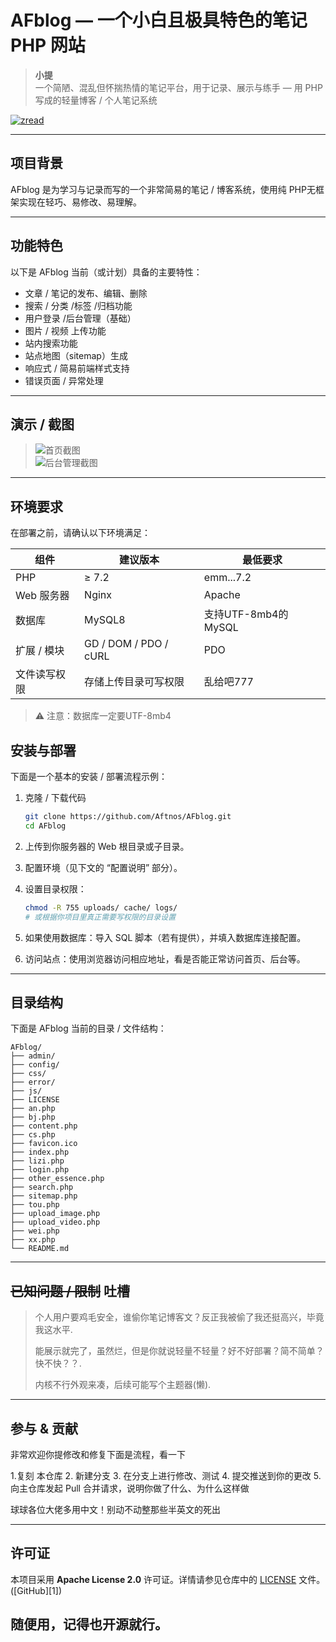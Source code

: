 # AFblog — 一个小白且极具特色的笔记 PHP 网站

> **小提**  
> 一个简陋、混乱但怀揣热情的笔记平台，用于记录、展示与练手 — 用 PHP 写成的轻量博客 / 个人笔记系统


[![zread](https://img.shields.io/badge/Ask_Zread-_.svg?style=for-the-badge&color=00b0aa&labelColor=000000&logo=data%3Aimage%2Fsvg%2Bxml%3Bbase64%2CPHN2ZyB3aWR0aD0iMTYiIGhlaWdodD0iMTYiIHZpZXdCb3g9IjAgMCAxNiAxNiIgZmlsbD0ibm9uZSIgeG1sbnM9Imh0dHA6Ly93d3cudzMub3JnLzIwMDAvc3ZnIj4KPHBhdGggZD0iTTQuOTYxNTYgMS42MDAxSDIuMjQxNTZDMS44ODgxIDEuNjAwMSAxLjYwMTU2IDEuODg2NjQgMS42MDE1NiAyLjI0MDFWNC45NjAxQzEuNjAxNTYgNS4zMTM1NiAxLjg4ODEgNS42MDAxIDIuMjQxNTYgNS42MDAxSDQuOTYxNTZDNS4zMTUwMiA1LjYwMDEgNS42MDE1NiA1LjMxMzU2IDUuNjAxNTYgNC45NjAxVjIuMjQwMUM1LjYwMTU2IDEuODg2NjQgNS4zMTUwMiAxLjYwMDEgNC45NjE1NiAxLjYwMDFaIiBmaWxsPSIjZmZmIi8%2BCjxwYXRoIGQ9Ik00Ljk2MTU2IDEwLjM5OTlIMi4yNDE1NkMxLjg4ODEgMTAuMzk5OSAxLjYwMTU2IDEwLjY4NjQgMS42MDE1NiAxMS4wMzk5VjEzLjc1OTlDMS42MDE1NiAxNC4xMTM0IDEuODg4MSAxNC4zOTk5IDIuMjQxNTYgMTQuMzk5OUg0Ljk2MTU2QzUuMzE1MDIgMTQuMzk5OSA1LjYwMTU2IDE0LjExMzQgNS42MDE1NiAxMy43NTk5VjExLjAzOTlDNS42MDE1NiAxMC42ODY0IDUuMzE1MDIgMTAuMzk5OSA0Ljk2MTU2IDEwLjM5OTlaIiBmaWxsPSIjZmZmIi8%2BCjxwYXRoIGQ9Ik0xMy43NTg0IDEuNjAwMUgxMS4wMzg0QzEwLjY4NSAxLjYwMDEgMTAuMzk4NCAxLjg4NjY0IDEwLjM5ODQgMi4yNDAxVjQuOTYwMUMxMC4zOTg0IDUuMzEzNTYgMTAuNjg1IDUuNjAwMSAxMS4wMzg0IDUuNjAwMUgxMy43NTg0QzE0LjExMTkgNS42MDAxIDE0LjM5ODQgNS4zMTM1NiAxNC4zOTg0IDQuOTYwMVYyLjI0MDFDMTQuMzk4NCAxLjg4NjY0IDE0LjExMTkgMS42MDAxIDEzLjc1ODQgMS42MDAxWiIgZmlsbD0iI2ZmZiIvPgo8cGF0aCBkPSJNNCAxMkwxMiA0TDQgMTJaIiBmaWxsPSIjZmZmIi8%2BCjxwYXRoIGQ9Ik00IDEyTDEyIDQiIHN0cm9rZT0iI2ZmZiIgc3Ryb2tlLXdpZHRoPSIxLjUiIHN0cm9rZS1saW5lY2FwPSJyb3VuZCIvPgo8L3N2Zz4K&logoColor=ffffff)](https://zread.ai/Aftnos/AFblog)

---

## 项目背景  

AFblog 是为学习与记录而写的一个非常简易的笔记 / 博客系统，使用纯 PHP无框架实现在轻巧、易修改、易理解。

---

## 功能特色  

以下是 AFblog 当前（或计划）具备的主要特性：

- 文章 / 笔记的发布、编辑、删除  
- 搜索 / 分类 /标签 /归档功能  
- 用户登录 /后台管理（基础）  
- 图片 / 视频 上传功能  
- 站内搜索功能  
- 站点地图（sitemap）生成  
- 响应式 / 简易前端样式支持  
- 错误页面 / 异常处理  


---

## 演示 / 截图  

 
> ![首页截图](path/to/screenshot1.png)  
> ![后台管理截图](path/to/screenshot2.png)  

---

## 环境要求  

在部署之前，请确认以下环境满足：

| 组件 | 建议版本 | 最低要求 |
|------|----------|------------|
| PHP | ≥ 7.2 | emm...7.2|
| Web 服务器 | Nginx | Apache |
| 数据库 | MySQL8 | 支持UTF-8mb4的MySQL|
| 扩展 / 模块 | GD / DOM / PDO / cURL| PDO |
| 文件读写权限 | 存储上传目录可写权限 | 乱给吧777 |

> ⚠️ 注意：数据库一定要UTF-8mb4

## 安装与部署  

下面是一个基本的安装 / 部署流程示例：

1. 克隆 / 下载代码  
   ```bash
   git clone https://github.com/Aftnos/AFblog.git
   cd AFblog
   ````

2. 上传到你服务器的 Web 根目录或子目录。

3. 配置环境（见下文的 “配置说明” 部分）。

4. 设置目录权限：

   ```bash
   chmod -R 755 uploads/ cache/ logs/
   # 或根据你项目里真正需要写权限的目录设置
   ```

5. 如果使用数据库：导入 SQL 脚本（若有提供），并填入数据库连接配置。

6. 访问站点：使用浏览器访问相应地址，看是否能正常访问首页、后台等。

---

## 目录结构

下面是 AFblog 当前的目录 / 文件结构：

```
AFblog/
├── admin/  
├── config/  
├── css/  
├── error/  
├── js/  
├── LICENSE  
├── an.php  
├── bj.php  
├── content.php  
├── cs.php  
├── favicon.ico  
├── index.php  
├── lizi.php  
├── login.php  
├── other_essence.php  
├── search.php  
├── sitemap.php  
├── tou.php  
├── upload_image.php  
├── upload_video.php  
├── wei.php  
├── xx.php  
└── README.md
```


---

## ~~已知问题 / 限制~~ 吐槽

> 个人用户要鸡毛安全，谁偷你笔记博客文？反正我被偷了我还挺高兴，毕竟我这水平.
> 
> 能展示就完了，虽然烂，但是你就说轻量不轻量？好不好部署？简不简单？快不快？？.
> 
> 内核不行外观来凑，后续可能写个主题器(懒).

---

## 参与 & 贡献

非常欢迎你提修改和修复下面是流程，看一下

1.复刻 本仓库
2. 新建分支
3. 在分支上进行修改、测试
4. 提交推送到你的更改
5. 向主仓库发起 Pull 合并请求，说明你做了什么、为什么这样做

球球各位大佬多用中文！别动不动整那些半英文的死出

---

## 许可证

本项目采用 **Apache License 2.0** 许可证。详情请参见仓库中的 [LICENSE](./LICENSE) 文件。 ([GitHub][1])

随便用，记得也开源就行。
---
